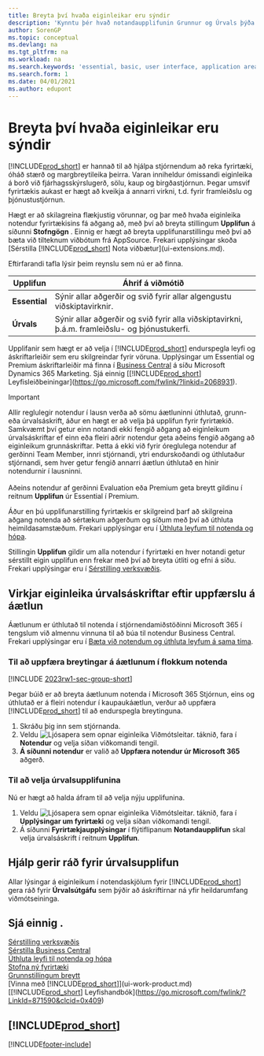 ```yaml
---
title: Breyta því hvaða eiginleikar eru sýndir
description: 'Kynntu þér hvað notandaupplifunin Grunnur og Úrvals þýða fyrir notandaviðmótið, notkunarsvið og fyrirtækið þitt.'
author: SorenGP
ms.topic: conceptual
ms.devlang: na
ms.tgt_pltfrm: na
ms.workload: na
ms.search.keywords: 'essential, basic, user interface, application area, experience'
ms.search.form: 1
ms.date: 04/01/2021
ms.author: edupont
---
```

# <a name="change-which-features-are-displayed"></a>Breyta því hvaða eiginleikar eru sýndir
[!INCLUDE[prod_short](includes/prod_short.md)] er hannað til að hjálpa stjórnendum að reka fyrirtæki, óháð stærð og margbreytileika þeirra. Varan inniheldur ómissandi eiginleika á borð við fjárhagsskýrslugerð, sölu, kaup og birgðastjórnun. Þegar umsvif fyrirtækis aukast er hægt að kveikja á annarri virkni, t.d. fyrir framleiðslu og þjónustustjórnun.

Hægt er að skilagreina flækjustig vörunnar, og þar með hvaða eiginleika notendur fyrirtækisins fá aðgang að, með því að breyta stillingum **Upplifun** á síðunni **Stofngögn** . Einnig er hægt að breyta upplifunarstillingu með því að bæta við tilteknum viðbótum frá AppSource. Frekari upplýsingar skoða [Sérstilla [!INCLUDE[prod_short](includes/prod_short.md)] Nota viðbætur](ui-extensions.md).

Eftirfarandi tafla lýsir þeim reynslu sem nú er að finna.

| Upplifun | Áhrif á viðmótið |
| --- | --- |
| **Essential** |Sýnir allar aðgerðir og svið fyrir allar algengustu viðskiptavirknir.|
| **Úrvals** |Sýnir allar aðgerðir og svið fyrir alla viðskiptavirkni, þ.á.m. framleiðslu- og þjónustukerfi.|

Upplifanir sem hægt er að velja í [!INCLUDE[prod_short](includes/prod_short.md)] endurspegla leyfi og áskriftarleiðir sem eru skilgreindar fyrir vöruna. Upplýsingar um Essential og Premium áskriftarleiðir má finna í [Business Central](https://go.microsoft.com/fwlink/?linkid=870242) á síðu Microsoft Dynamics 365 Marketing. Sjá einnig [[!INCLUDE[prod_short](includes/prod_short.md)] Leyfisleiðbeiningar](https://go.microsoft.com/fwlink/?linkid=2068931).

> [!IMPORTANT]  
> Allir reglulegir notendur í lausn verða að sömu áætluninni úthlutað, grunn- eða úrvalsáskrift, áður en hægt er að velja þá upplifun fyrir fyrirtækið. Samkvæmt því getur einn notandi ekki fengið aðgang að eiginleikum úrvalsáskriftar ef einn eða fleiri aðrir notendur geta aðeins fengið aðgang að eiginleikum grunnáskriftar. Þetta á ekki við fyrir óreglulega notendur af gerðinni Team Member, innri stjórnandi, ytri endurskoðandi og úthlutaður stjórnandi, sem hver getur fengið annarri áætlun úthlutað en hinir notendurnir í lausninni.<br /><br /> Aðeins notendur af gerðinni Evaluation eða Premium geta breytt gildinu í reitnum **Upplifun** úr Essential í Premium.

Áður en þú upplifunarstilling fyrirtækis er skilgreind þarf að skilgreina aðgang notenda að sértækum aðgerðum og síðum með því að úthluta heimildasamstæðum. Frekari upplýsingar eru í [Úthluta leyfum til notenda og hópa](ui-define-granular-permissions.md).

Stillingin **Upplifun** gildir um alla notendur í fyrirtæki en hver notandi getur sérstillt eigin upplifun enn frekar með því að breyta útliti og efni á síðu. Frekari upplýsingar eru í [Sérstilling verksvæðis](ui-personalization-user.md).

## <a name="enabling-premium-features-after-upgrading-a-plan"></a>Virkjar eiginleika úrvalsáskriftar eftir uppfærslu á áætlun
Áætlunum er úthlutað til notenda í stjórnendamiðstöðinni Microsoft 365 í tengslum við almennu vinnuna til að búa til notendur Business Central. Frekari upplýsingar eru í [Bæta við notendum og úthluta leyfum á sama tíma](/microsoft-365/admin/add-users/add-users?view=o365-worldwide&preserve-view=true).

### <a name="to-update-plan-changes-in-users-groups"></a>Til að uppfæra breytingar á áætlunum í flokkum notenda

[!INCLUDE [2023rw1-sec-group-short](includes/2023rw1-sec-group-short.md)]

Þegar búið er að breyta áætlunum notenda í  Microsoft 365  Stjórnun, eins og úthlutað er á fleiri notendur í kaupaukáætlun, verður að uppfæra  [!INCLUDE[prod_short](includes/prod_short.md)]  til að endurspegla breytinguna.

1. Skráðu þig inn sem stjórnanda.
2. Veldu ![Ljósapera sem opnar eiginleika Viðmótsleitar.](media/ui-search/search_small.png "Segðu mér hvað þú vilt gera") táknið, fara í **Notendur** og velja síðan viðkomandi tengil.
3.  **Á síðunni notendur**  er valið að  **Uppfæra notendur úr  Microsoft 365**  aðgerð.

### <a name="to-select-the-premium-experience"></a>Til að velja úrvalsupplifunina
Nú er hægt að halda áfram til að velja nýju upplifunina.
1. Veldu ![Ljósapera sem opnar eiginleika Viðmótsleitar.](media/ui-search/search_small.png "Segðu mér hvað þú vilt gera") táknið, fara í **Upplýsingar um fyrirtæki** og velja síðan viðkomandi tengil.
2. Á síðunni **Fyrirtækjaupplýsingar** í flýtiflipanum **Notandaupplifun** skal velja úrvalsáskrift í reitnum **Upplifun**.

## <a name="help-assumes-premium-experience"></a>Hjálp gerir ráð fyrir úrvalsupplifun
Allar lýsingar á eiginleikum í notendaskjölum fyrir [!INCLUDE[prod_short](includes/prod_short.md)] gera ráð fyrir **Úrvalsútgáfu** sem þýðir að áskriftirnar ná yfir heildarumfang viðmótseininga.

## <a name="see-also"></a>Sjá einnig .
[Sérstilling verksvæðis](ui-personalization-user.md)  
[Sérstilla Business Central](ui-customizing-overview.md)  
[Úthluta leyfi til notenda og hópa](ui-define-granular-permissions.md)  
[Stofna ný fyrirtæki](about-new-company.md)  
[Grunnstillingum breytt](ui-change-basic-settings.md)  
[Vinna með [!INCLUDE[prod_short](includes/prod_short.md)]](ui-work-product.md)  
[[!INCLUDE[prod_short](includes/prod_short.md)] Leyfishandbók](https://go.microsoft.com/fwlink/?LinkId=871590&clcid=0x409)

## [!INCLUDE[prod_short](includes/free_trial_md.md)]  


[!INCLUDE[footer-include](includes/footer-banner.md)]
